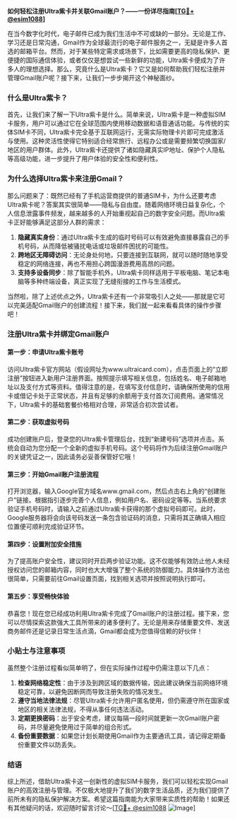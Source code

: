 **如何轻松注册Ultra紫卡并关联Gmail账户？——一份详尽指南[[TG💪+ @esim1088](https://t.me/s/esim1088)]**

在当今数字化时代，电子邮件已成为我们生活中不可或缺的一部分。无论是工作、学习还是日常沟通，Gmail作为全球最流行的电子邮件服务之一，无疑是许多人首选的邮箱平台。然而，对于某些特定需求或场景下，比如需要更高的隐私保护、更便捷的国际通信体验，或者仅仅是想尝试一些新鲜的功能，Ultra紫卡便成为了许多人的理想选择。那么，究竟什么是Ultra紫卡？它又是如何帮助我们轻松注册并管理Gmail账户呢？接下来，让我们一步步揭开这个神秘面纱。

### 什么是Ultra紫卡？

首先，让我们来了解一下Ultra紫卡是什么。简单来说，Ultra紫卡是一种虚拟SIM卡服务，用户可以通过它在全球范围内使用移动数据和语音通话功能。与传统的实体SIM卡不同，Ultra紫卡完全基于互联网运行，无需实际物理卡片即可完成激活与使用。这种灵活性使得它特别适合经常旅行、远程办公或是需要频繁切换国家/地区的用户群体。此外，Ultra紫卡还提供了诸如隐藏真实IP地址、保护个人隐私等高级功能，进一步提升了用户体验的安全性和便利性。

### 为什么选择Ultra紫卡来注册Gmail？

那么问题来了：既然已经有了手机运营商提供的普通SIM卡，为什么还要考虑Ultra紫卡呢？答案其实很简单——隐私与自由度。随着网络环境日益复杂化，个人信息泄露事件频发，越来越多的人开始重视起自己的数字安全问题。而Ultra紫卡正好能够满足这部分人群的需求：

1. **隐藏真实身份**：通过Ultra紫卡生成的临时号码可以有效避免直接暴露自己的手机号码，从而降低被骚扰电话或垃圾邮件困扰的可能性。
2. **跨地区无障碍访问**：无论身处何地，只要连接到互联网，就可以随时随地享受稳定的网络连接，再也不用担心跨国漫游费用高昂的问题。
3. **支持多设备同步**：除了智能手机外，Ultra紫卡同样适用于平板电脑、笔记本电脑等多种终端设备，真正实现了无缝衔接的工作与生活模式。

当然啦，除了上述优点之外，Ultra紫卡还有一个非常吸引人之处——那就是它可以完美适配Gmail账户的创建流程！接下来，我们就一起来看看具体的操作步骤吧！

### 注册Ultra紫卡并绑定Gmail账户

#### 第一步：申请Ultra紫卡账号
访问Ultra紫卡官方网站（假设网址为www.ultraicard.com），点击页面上的“立即注册”按钮进入新用户注册界面。按照提示填写相关信息，包括姓名、电子邮箱地址以及支付方式等资料。值得注意的是，在填写支付信息时，请确保所使用的信用卡或借记卡处于正常状态，并且有足够的余额用于支付首次订阅费用。通常情况下，Ultra紫卡的基础套餐价格相对合理，非常适合初次尝试者。

#### 第二步：获取虚拟号码
成功创建账户后，登录您的Ultra紫卡管理后台，找到“新建号码”选项并点击。系统会自动为您分配一个全新的虚拟手机号码。这个号码将作为后续注册Gmail账户的关键凭证之一，因此请务必妥善保管好它哦！

#### 第三步：开始Gmail账户注册流程
打开浏览器，输入Google官方域名www.gmail.com，然后点击右上角的“创建账户”链接。根据指引逐步完善个人信息，例如用户名、密码设定等等。当系统要求验证手机号码时，请输入之前通过Ultra紫卡获得的那个虚拟号码即可。此时，Google服务器将会向该号码发送一条包含验证码的消息，只需将其正确填入相应位置便可顺利完成验证环节。

#### 第四步：设置附加安全措施
为了提高账户安全性，建议同时开启两步验证功能。这不仅能够有效防止他人未经授权访问您的邮箱内容，同时也大大增强了整个系统的防御能力。具体操作方法也很简单，只需要前往Gmail设置页面，找到相关选项并按照说明执行即可。

#### 第五步：享受畅快体验
恭喜您！现在您已经成功利用Ultra紫卡完成了Gmail账户的注册过程。接下来，您可以尽情探索这款强大工具所带来的诸多便利了。无论是用来存储重要文件、发送商务邮件还是记录日常生活点滴，Gmail都会成为您值得信赖的好伙伴！

### 小贴士与注意事项

虽然整个注册过程看似简单明了，但在实际操作过程中仍需注意以下几点：

1. **检查网络稳定性**：由于涉及到跨区域的数据传输，因此建议确保当前网络环境稳定可靠，以避免因断网而导致注册失败的情况发生。
2. **遵守当地法律法规**：尽管Ultra紫卡允许用户匿名使用，但仍需遵守所在国家或地区的相关法律法规，不得从事任何违法活动。
3. **定期更换密码**：出于安全考虑，建议每隔一段时间就更新一次Gmail账户密码，并尽量避免使用过于简单的组合形式。
4. **备份重要数据**：如果您计划长期使用Gmail作为主要通讯工具，请记得定期备份重要文件以防丢失。

### 结语

综上所述，借助Ultra紫卡这一创新性的虚拟SIM卡服务，我们可以轻松实现Gmail账户的高效注册与管理。不仅极大地提升了我们的数字生活品质，还为我们提供了前所未有的隐私保护解决方案。希望这篇指南能为大家带来实质性的帮助！如果还有其他疑问的话，欢迎随时留言讨论～[[TG💪+ @esim1088](https://t.me/s/esim1088) ![Image](https://i.postimg.cc/4NQfJmqS/Snipaste-2025-05-13-00-14-12.png)]
